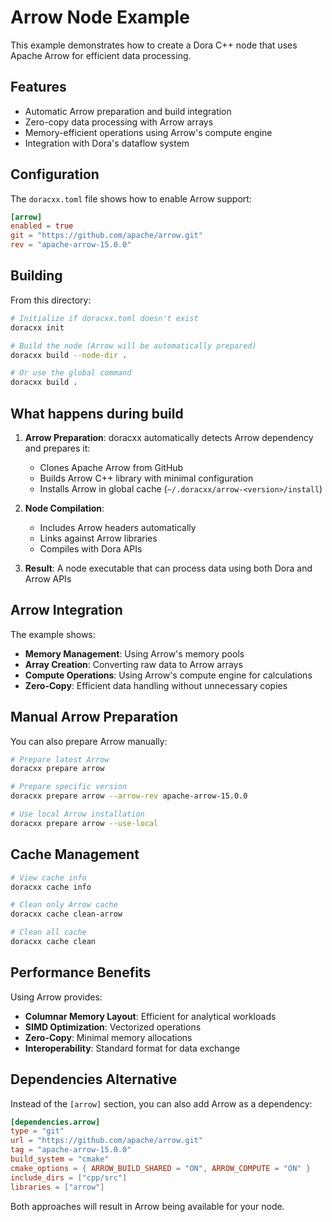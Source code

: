 # Arrow Node Example

This example demonstrates how to create a Dora C++ node that uses Apache Arrow for efficient data processing.

## Features

- Automatic Arrow preparation and build integration
- Zero-copy data processing with Arrow arrays
- Memory-efficient operations using Arrow's compute engine
- Integration with Dora's dataflow system

## Configuration

The `doracxx.toml` file shows how to enable Arrow support:

```toml
[arrow]
enabled = true
git = "https://github.com/apache/arrow.git"
rev = "apache-arrow-15.0.0"
```

## Building

From this directory:

```bash
# Initialize if doracxx.toml doesn't exist
doracxx init

# Build the node (Arrow will be automatically prepared)
doracxx build --node-dir .

# Or use the global command
doracxx build .
```

## What happens during build

1. **Arrow Preparation**: doracxx automatically detects Arrow dependency and prepares it:
   - Clones Apache Arrow from GitHub
   - Builds Arrow C++ library with minimal configuration
   - Installs Arrow in global cache (`~/.doracxx/arrow-<version>/install`)

2. **Node Compilation**: 
   - Includes Arrow headers automatically
   - Links against Arrow libraries
   - Compiles with Dora APIs

3. **Result**: A node executable that can process data using both Dora and Arrow APIs

## Arrow Integration

The example shows:

- **Memory Management**: Using Arrow's memory pools
- **Array Creation**: Converting raw data to Arrow arrays
- **Compute Operations**: Using Arrow's compute engine for calculations
- **Zero-Copy**: Efficient data handling without unnecessary copies

## Manual Arrow Preparation

You can also prepare Arrow manually:

```bash
# Prepare latest Arrow
doracxx prepare arrow

# Prepare specific version
doracxx prepare arrow --arrow-rev apache-arrow-15.0.0

# Use local Arrow installation
doracxx prepare arrow --use-local
```

## Cache Management

```bash
# View cache info
doracxx cache info

# Clean only Arrow cache
doracxx cache clean-arrow

# Clean all cache
doracxx cache clean
```

## Performance Benefits

Using Arrow provides:

- **Columnar Memory Layout**: Efficient for analytical workloads
- **SIMD Optimization**: Vectorized operations
- **Zero-Copy**: Minimal memory allocations
- **Interoperability**: Standard format for data exchange

## Dependencies Alternative

Instead of the `[arrow]` section, you can also add Arrow as a dependency:

```toml
[dependencies.arrow]
type = "git"
url = "https://github.com/apache/arrow.git"
tag = "apache-arrow-15.0.0"
build_system = "cmake"
cmake_options = { ARROW_BUILD_SHARED = "ON", ARROW_COMPUTE = "ON" }
include_dirs = ["cpp/src"]
libraries = ["arrow"]
```

Both approaches will result in Arrow being available for your node.
